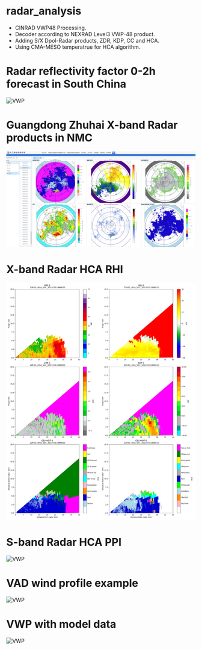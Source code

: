 # radar_analysis
- CINRAD VWP48 Processing.
- Decoder according to NEXRAD Level3 VWP-48 product.
- Adding S/X Dpol-Radar products, ZDR, KDP, CC and HCA.
- Using CMA-MESO temperatrue for HCA algorithm.

# Radar reflectivity factor 0-2h forecast in South China
![VWP](./figs/test.gif )



# Guangdong Zhuhai X-band Radar products in NMC
![VWP](./figs/珠海XPAR.jpg )

# X-band Radar HCA RHI
![VWP](./figs/ZZH01_HCA_SEC_20220511000023_sec_000.png )

# S-band Radar HCA PPI
![VWP](./figs/Z9200_hca_20220511000000_swp00.png)

# VAD wind profile example
![VWP](./figs/VWP_Z9200_20200508000000.png)

# VWP with model data
![VWP](./figs/vwp_x_model.jpg)
